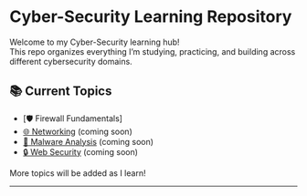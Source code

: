 # Cyber-Security Learning Repository

Welcome to my Cyber-Security learning hub!  
This repo organizes everything I’m studying, practicing, and building across different cybersecurity domains.

## 📚 Current Topics

- [🛡️ Firewall Fundamentals]
- [🌐 Networking](./Networking/README.md) (coming soon)
- [🦠 Malware Analysis](./Malware-Analysis/README.md) (coming soon)
- [🔒 Web Security](./Web-Security/README.md) (coming soon)

More topics will be added as I learn!

---

